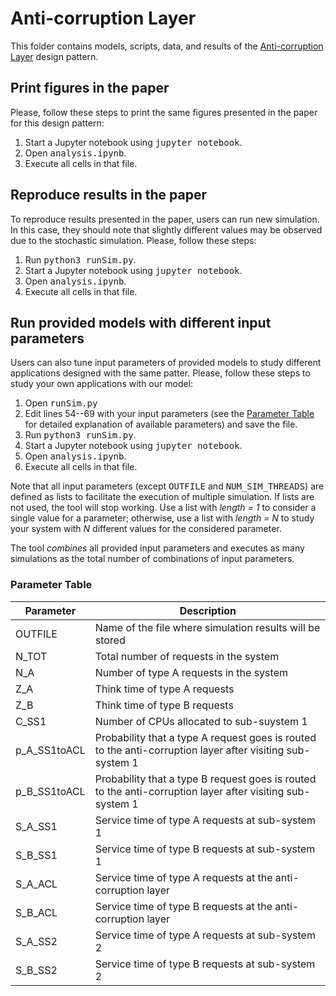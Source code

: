 # Anti-corruption Layer

This folder contains models, scripts, data, and results of the [Anti-corruption Layer](https://learn.microsoft.com/en-us/azure/architecture/patterns/anti-corruption-layer) design pattern.


## Print figures in the paper
Please, follow these steps to print the same figures presented in the paper for this design pattern:
1. Start a Jupyter notebook using <tt>jupyter notebook</tt>.
2. Open <tt>analysis.ipynb</tt>.
3. Execute all cells in that file.


## Reproduce results in the paper
To reproduce results presented in the paper, users can run new simulation. In this case, they should note that slightly different values may be observed due to the stochastic simulation. Please, follow these steps:
1. Run <tt>python3 runSim.py</tt>.
2. Start a Jupyter notebook using <tt>jupyter notebook</tt>.
3. Open <tt>analysis.ipynb</tt>.
4. Execute all cells in that file.


## Run provided models with different input parameters
Users can also tune input parameters of provided models to study different applications designed with the same patter.
Please, follow these steps to study your own applications with our model:
1. Open <tt>runSim.py</tt>
2. Edit lines 54--69 with your input parameters (see the [Parameter Table](#parameter-table) for detailed explanation of available parameters) and save the file.
3. Run <tt>python3 runSim.py</tt>.
4. Start a Jupyter notebook using <tt>jupyter notebook</tt>.
5. Open <tt>analysis.ipynb</tt>.
6. Execute all cells in that file.

Note that all input parameters (except <tt>OUTFILE</tt> and <tt>NUM\_SIM\_THREADS</tt>) are defined as lists to facilitate the execution of multiple simulation. If lists are not used, the tool will stop working. Use a list with *length = 1* to consider a single value for a parameter; otherwise, use a list with *length = N* to study your system with *N* different values for the considered parameter. 

The tool *combines* all provided input parameters and executes as many simulations as the total number of combinations of input parameters.


### Parameter Table

| Parameter | Description |
| --- | --- |
| OUTFILE | Name of the file where simulation results will be stored |
| N\_TOT | Total number of requests in the system |
| N\_A | Number of type A requests in the system |
| Z\_A | Think time of type A requests |
| Z\_B | Think time of type B requests |
| C\_SS1 | Number of CPUs allocated to sub-suystem 1 |
| p\_A\_SS1toACL | Probability that a type A request goes is routed to the anti-corruption layer after visiting sub-system 1 |
| p\_B\_SS1toACL | Probability that a type B request goes is routed to the anti-corruption layer after visiting sub-system 1 |
| S\_A\_SS1 | Service time of type A requests at sub-system 1 |
| S\_B\_SS1 | Service time of type B requests at sub-system 1 |
| S\_A\_ACL | Service time of type A requests at the anti-corruption layer |
| S\_B\_ACL | Service time of type B requests at the anti-corruption layer |
| S\_A\_SS2 | Service time of type A requests at sub-system 2 |
| S\_B\_SS2 | Service time of type B requests at sub-system 2 |
